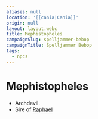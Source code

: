 ```yaml
---
aliases: null
location: '[[cania|Cania]]'
origin: null
layout: layout.webc
title: Mephistopheles
campaignSlug: spelljammer-bebop
campaignTitle: Spelljammer Bebop
tags:
  - npcs
---
```

# Mephistopheles

- Archdevil.
- Sire of [Raphael](raphael.md)
